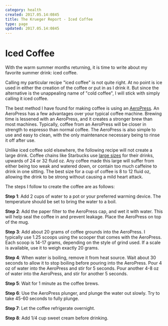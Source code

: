 ```yaml
---
category: health
created: 2017.05.14:0845
title: The Krueger Report - Iced Coffee
type: page
updated: 2017.05.14:0845
---
```


# Iced Coffee

With the warm summer months returning, it is time to write about my favorite summer drink: iced coffee.

Calling my particular recipe "iced coffee" is not quite right. At no point is ice used in either the creation of the coffee or put in as I drink it. But since the alternative is the unappealing name of "cold coffee", I will stick with simply calling it iced coffee.

The best method I have found for making coffee is using an [AeroPress](http://aerobie.com/Products/aeropress.htm). An AeroPress has a few advantages over your typical coffee machine. Brewing time is lessened with an AeroPress, and it creates a stronger brew than most machines. Typically, coffee from an AeroPress will be closer in strength to espresso than normal coffee. The AeroPress is also simple to use and easy to clean, with the only maintenance necessary being to rinse it off after use.

Unlike iced coffee sold elsewhere, the following recipe will not create a large drink. Coffee chains like Starbucks use [large sizes](https://customerservice.starbucks.com/app/answers/detail/a_id/3113) for their drinks, upwards of 24 or 32 fluid oz. Any coffee made this large will suffer from either being too weak and watered down, or contain too much caffeine to drink in one sitting. The best size for a cup of coffee is 8 to 12 fluid oz, allowing the drink to be strong without causing a mild heart attack.

The steps I follow to create the coffee are as follows:

**Step 1**: Add 2 cups of water to a pot or your preferred warming device. The temperature should be set to bring the water to a boil.

**Step 2**: Add the paper filter to the AeroPress cap, and wet it with water. This will help seal the coffee in and prevent leakage. Place the AeroPress on top of the mug.

**Step 3**: Add about 20 grams of coffee grounds into the AeroPress. I typically use 1.25 scoops using the scooper that comes with the AeroPress. Each scoop is 14-17 grams, depending on the style of grind used. If a scale is available, use it to weigh exactly 20 grams.

**Step 4**: When water is boiling, remove it from heat source. Wait about 30 seconds to allow it to stop boiling before pouring into the AeroPress. Pour 4 oz of water into the AeroPress and stir for 5 seconds. Pour another 4-8 oz of water into the AeroPress, and stir for another 5 seconds.

**Step 5**: Wait for 1 minute as the coffee brews.

**Step 6**: Use the AeroPress plunger, and plunge the water out slowly. Try to take 45-60 seconds to fully plunge.

**Step 7**: Let the coffee refrigerate overnight.

**Step 8**: Add 1/4 cup sweet cream before drinking.
